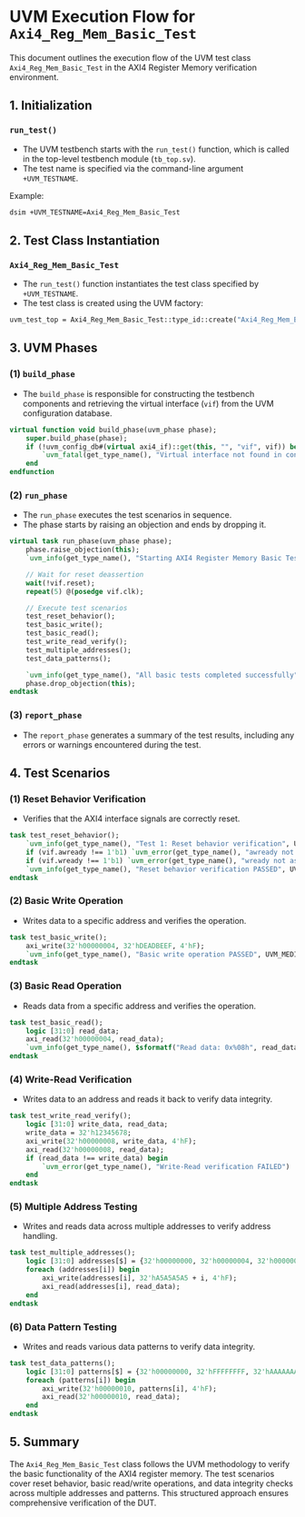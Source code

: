 # UVM Execution Flow for `Axi4_Reg_Mem_Basic_Test`

This document outlines the execution flow of the UVM test class `Axi4_Reg_Mem_Basic_Test` in the AXI4 Register Memory verification environment.

## **1. Initialization**

### **`run_test()`**

- The UVM testbench starts with the `run_test()` function, which is called in the top-level testbench module (`tb_top.sv`).
- The test name is specified via the command-line argument `+UVM_TESTNAME`.

Example:

```bash
dsim +UVM_TESTNAME=Axi4_Reg_Mem_Basic_Test
```

## **2. Test Class Instantiation**

### **`Axi4_Reg_Mem_Basic_Test`**

- The `run_test()` function instantiates the test class specified by `+UVM_TESTNAME`.
- The test class is created using the UVM factory:

```systemverilog
uvm_test_top = Axi4_Reg_Mem_Basic_Test::type_id::create("Axi4_Reg_Mem_Basic_Test");
```

## **3. UVM Phases**

### **(1) `build_phase`**

- The `build_phase` is responsible for constructing the testbench components and retrieving the virtual interface (`vif`) from the UVM configuration database.

```systemverilog
virtual function void build_phase(uvm_phase phase);
    super.build_phase(phase);
    if (!uvm_config_db#(virtual axi4_if)::get(this, "", "vif", vif)) begin
        `uvm_fatal(get_type_name(), "Virtual interface not found in config database")
    end
endfunction
```

### **(2) `run_phase`**

- The `run_phase` executes the test scenarios in sequence.
- The phase starts by raising an objection and ends by dropping it.

```systemverilog
virtual task run_phase(uvm_phase phase);
    phase.raise_objection(this);
    `uvm_info(get_type_name(), "Starting AXI4 Register Memory Basic Test", UVM_MEDIUM)

    // Wait for reset deassertion
    wait(!vif.reset);
    repeat(5) @(posedge vif.clk);

    // Execute test scenarios
    test_reset_behavior();
    test_basic_write();
    test_basic_read();
    test_write_read_verify();
    test_multiple_addresses();
    test_data_patterns();

    `uvm_info(get_type_name(), "All basic tests completed successfully", UVM_MEDIUM)
    phase.drop_objection(this);
endtask
```

### **(3) `report_phase`**

- The `report_phase` generates a summary of the test results, including any errors or warnings encountered during the test.

## **4. Test Scenarios**

### **(1) Reset Behavior Verification**

- Verifies that the AXI4 interface signals are correctly reset.

```systemverilog
task test_reset_behavior();
    `uvm_info(get_type_name(), "Test 1: Reset behavior verification", UVM_MEDIUM)
    if (vif.awready !== 1'b1) `uvm_error(get_type_name(), "awready not asserted after reset")
    if (vif.wready !== 1'b1) `uvm_error(get_type_name(), "wready not asserted after reset")
    `uvm_info(get_type_name(), "Reset behavior verification PASSED", UVM_MEDIUM)
endtask
```

### **(2) Basic Write Operation**

- Writes data to a specific address and verifies the operation.

```systemverilog
task test_basic_write();
    axi_write(32'h00000004, 32'hDEADBEEF, 4'hF);
    `uvm_info(get_type_name(), "Basic write operation PASSED", UVM_MEDIUM)
endtask
```

### **(3) Basic Read Operation**

- Reads data from a specific address and verifies the operation.

```systemverilog
task test_basic_read();
    logic [31:0] read_data;
    axi_read(32'h00000004, read_data);
    `uvm_info(get_type_name(), $sformatf("Read data: 0x%08h", read_data), UVM_MEDIUM)
endtask
```

### **(4) Write-Read Verification**

- Writes data to an address and reads it back to verify data integrity.

```systemverilog
task test_write_read_verify();
    logic [31:0] write_data, read_data;
    write_data = 32'h12345678;
    axi_write(32'h00000008, write_data, 4'hF);
    axi_read(32'h00000008, read_data);
    if (read_data !== write_data) begin
        `uvm_error(get_type_name(), "Write-Read verification FAILED")
    end
endtask
```

### **(5) Multiple Address Testing**

- Writes and reads data across multiple addresses to verify address handling.

```systemverilog
task test_multiple_addresses();
    logic [31:0] addresses[$] = {32'h00000000, 32'h00000004, 32'h00000008};
    foreach (addresses[i]) begin
        axi_write(addresses[i], 32'hA5A5A5A5 + i, 4'hF);
        axi_read(addresses[i], read_data);
    end
endtask
```

### **(6) Data Pattern Testing**

- Writes and reads various data patterns to verify data integrity.

```systemverilog
task test_data_patterns();
    logic [31:0] patterns[$] = {32'h00000000, 32'hFFFFFFFF, 32'hAAAAAAAA};
    foreach (patterns[i]) begin
        axi_write(32'h00000010, patterns[i], 4'hF);
        axi_read(32'h00000010, read_data);
    end
endtask
```

## **5. Summary**

The `Axi4_Reg_Mem_Basic_Test` class follows the UVM methodology to verify the basic functionality of the AXI4 register memory. The test scenarios cover reset behavior, basic read/write operations, and data integrity checks across multiple addresses and patterns. This structured approach ensures comprehensive verification of the DUT.
